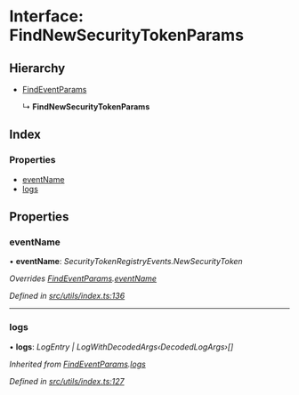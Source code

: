# Interface: FindNewSecurityTokenParams

## Hierarchy

- [FindEventParams](_utils_index_.findeventparams.md)

  ↳ **FindNewSecurityTokenParams**

## Index

### Properties

- [eventName](_utils_index_.findnewsecuritytokenparams.md#eventname)
- [logs](_utils_index_.findnewsecuritytokenparams.md#logs)

## Properties

### eventName

• **eventName**: _SecurityTokenRegistryEvents.NewSecurityToken_

_Overrides [FindEventParams](_utils_index_.findeventparams.md).[eventName](_utils_index_.findeventparams.md#eventname)_

_Defined in [src/utils/index.ts:136](https://github.com/PolymathNetwork/polymath-sdk/blob/660aba8/src/utils/index.ts#L136)_

---

### logs

• **logs**: _LogEntry | LogWithDecodedArgs‹DecodedLogArgs›[]_

_Inherited from [FindEventParams](_utils_index_.findeventparams.md).[logs](_utils_index_.findeventparams.md#logs)_

_Defined in [src/utils/index.ts:127](https://github.com/PolymathNetwork/polymath-sdk/blob/660aba8/src/utils/index.ts#L127)_

